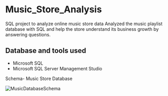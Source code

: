 # Music_Store_Analysis
SQL project to analyze online music store data
Analyzed the music playlist database with SQL and help the store understand its business growth by answering questions.

## Database and tools used
* Microsoft SQL
* Microsoft SQL Server Management Studio

Schema- Music Store Database

![MusicDatabaseSchema](https://github.com/priyanka31-12/Music_Store_Analysis/assets/76279662/410d54a9-da4e-4930-8a80-e21a2bdd3a29)
